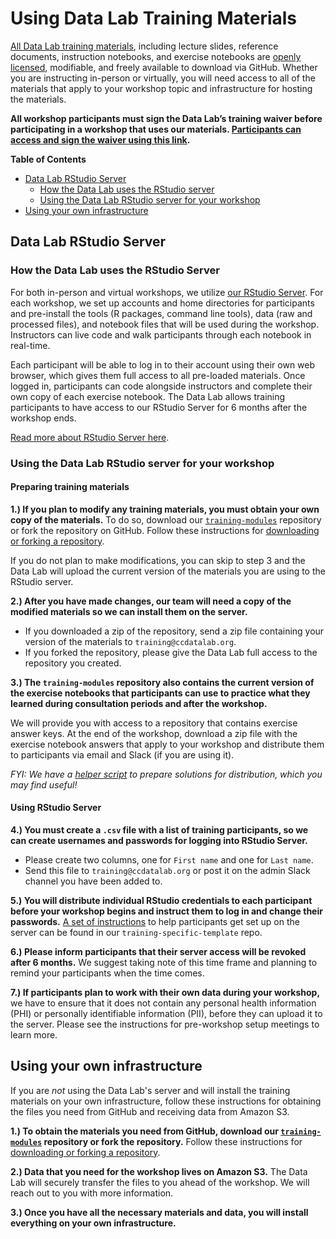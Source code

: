 # Using Data Lab Training Materials

[All Data Lab training materials](https://github.com/AlexsLemonade/training-modules), including lecture slides, reference documents, instruction notebooks, and exercise notebooks are [openly licensed](https://github.com/AlexsLemonade/training-modules/blob/master/LICENSE.md), modifiable, and freely available to download via GitHub. 
Whether you are instructing in-person or virtually, you will need access to all of the materials that apply to your workshop topic and infrastructure for hosting the materials. 

**All workshop participants must sign the Data Lab’s training waiver before participating in a workshop that uses our materials. 
[Participants can access and sign the waiver using this link](https://app.hellosign.com/s/2o2yghCj).**

<!-- START doctoc generated TOC please keep comment here to allow auto update -->
<!-- DON'T EDIT THIS SECTION, INSTEAD RE-RUN doctoc TO UPDATE -->
**Table of Contents**

* [Data Lab RStudio Server](#data-lab-rstudio-server)
	* [How the Data Lab uses the RStudio server](#how-the-data-lab-uses-the-rstudio-server)
	* [Using the Data Lab RStudio server for your workshop](#using-the-data-lab-rstudio-server-for-your-workshop)
* [Using your own infrastructure](#using-your-own-infrastructure)

<!-- END doctoc generated TOC please keep comment here to allow auto update -->

## Data Lab RStudio Server

### How the Data Lab uses the RStudio Server

For both in-person and virtual workshops, we utilize [our RStudio Server](https://rstudio.ccdatalab.org/).
For each workshop, we set up accounts and home directories for participants and pre-install the tools (R packages, command line tools), data (raw and processed files), and notebook files that will be used during the workshop. 
Instructors can live code and walk participants through each notebook in real-time. 

Each participant will be able to log in to their account using their own web browser, which gives them full access to all pre-loaded materials. 
Once logged in, participants can code alongside instructors and complete their own copy of each exercise notebook.
The Data Lab allows training participants to have access to our RStudio Server for 6 months after the workshop ends.

[Read more about RStudio Server here](https://posit.co/products/open-source/rstudio-server/).

### Using the Data Lab RStudio server for your workshop

#### Preparing training materials

**1.) If you plan to modify any training materials, you must obtain your own copy of the materials.** To do so, download our [`training-modules`](https://github.com/AlexsLemonade/training-modules) repository or fork the repository on GitHub.
Follow these instructions for [downloading or forking a repository](./downloading-forking-repository.md).

If you do not plan to make modifications, you can skip to step 3 and the Data Lab will upload the current version of the materials you are using to the RStudio server. 

**2.) After you have made changes, our team will need a copy of the modified materials so we can install them on the server.** 

* If you downloaded a zip of the repository, send a zip file containing your version of the materials to `training@ccdatalab.org`. 
* If you forked the repository, please give the Data Lab full access to the repository you created.

**3.) The `training-modules` repository also contains the current version of the exercise notebooks that participants can use to practice what they learned during consultation periods and after the workshop.**

We will provide you with access to a repository that contains exercise answer keys. 
At the end of the workshop, download a zip file with the exercise notebook answers that apply to your workshop and distribute them to participants via email and Slack (if you are using it).

*FYI: We have a [helper script](https://github.com/AlexsLemonade/exercise-notebook-answers/blob/master/scripts/prepare-solutions-to-post.sh) to prepare solutions for distribution, which you may find useful!*

#### Using RStudio Server

**4.) You must create a `.csv` file with a list of training participants, so we can create usernames and passwords for logging into RStudio Server.**

* Please create two columns, one for `First name` and one for `Last name`. 
* Send this file to `training@ccdatalab.org` or post it on the admin Slack channel you have been added to. 
	
**5.) You will distribute individual RStudio credentials to each participant before your workshop begins and instruct them to log in and change their passwords.** 
[A set of instructions](https://github.com/AlexsLemonade/training-specific-template/blob/main/software-setup/rstudio-login.md) to help participants get set up on the server can be found in our `training-specific-template` repo. 

**6.) Please inform participants that their server access will be revoked after 6 months.** 
We suggest taking note of this time frame and planning to remind your participants when the time comes.

**7.) If participants plan to work with their own data during your workshop,** we have to ensure that it does not contain any personal health information (PHI) or personally identifiable information (PII), before they can upload it to the server.
Please see the instructions for pre-workshop setup meetings to learn more.

## Using your own infrastructure

If you are *not* using the Data Lab's server and will install the training materials on your own infrastructure, follow these instructions for obtaining the files you need from GitHub and receiving data from Amazon S3. 

**1.) To obtain the materials you need from GitHub, download our [`training-modules`](https://github.com/AlexsLemonade/training-modules) repository or fork the repository.** 
Follow these instructions for [downloading or forking a repository](./downloading-forking-repository.md).

**2.) Data that you need for the workshop lives on Amazon S3.**
The Data Lab will securely transfer the files to you ahead of the workshop. 
We will reach out to you with more information.

**3.) Once you have all the necessary materials and data, you will install everything on your own infrastructure.**  